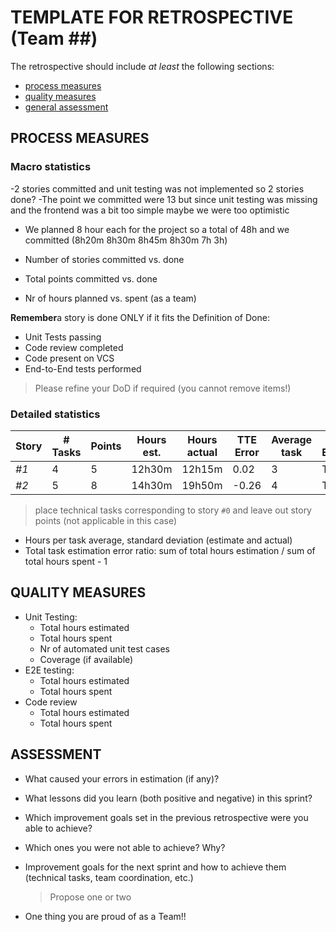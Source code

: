 TEMPLATE FOR RETROSPECTIVE (Team ##)
=====================================

The retrospective should include _at least_ the following
sections:

- [process measures](#process-measures)
- [quality measures](#quality-measures)
- [general assessment](#assessment)

## PROCESS MEASURES 

### Macro statistics
-2 stories committed and unit testing was not implemented so 2 stories done?
-The point we committed were 13 but since unit testing was missing and the frontend was a bit too simple maybe we were too optimistic
- We planned 8 hour each for the project so a total of 48h and we committed (8h20m 8h30m 8h45m 8h30m 7h 3h)

- Number of stories committed vs. done 
- Total points committed vs. done 
- Nr of hours planned vs. spent (as a team)

**Remember**a story is done ONLY if it fits the Definition of Done:
 
- Unit Tests passing
- Code review completed
- Code present on VCS
- End-to-End tests performed

> Please refine your DoD if required (you cannot remove items!) 

### Detailed statistics

| Story  | # Tasks | Points | Hours est. | Hours actual |  TTE Error   | Average task | Std Estimated | Std Actual |
|--------|---------|--------|------------|--------------|--------------|--------------|---------------|------------|
| _#1_   |    4    |    5   |   12h30m   |   12h15m     |     0.02     |       3      | Test          | Test       |
| _#2_   |    5    |    8   |   14h30m   |   19h50m     |    -0.26     |       4      | Test          | Test       |

> place technical tasks corresponding to story `#0` and leave out story points (not applicable in this case)

- Hours per task average, standard deviation (estimate and actual)
- Total task estimation error ratio: sum of total hours estimation / sum of total hours spent - 1

  
## QUALITY MEASURES 

- Unit Testing:
  - Total hours estimated
  - Total hours spent
  - Nr of automated unit test cases 
  - Coverage (if available)
- E2E testing:
  - Total hours estimated
  - Total hours spent
- Code review 
  - Total hours estimated 
  - Total hours spent
  


## ASSESSMENT

- What caused your errors in estimation (if any)?

- What lessons did you learn (both positive and negative) in this sprint?

- Which improvement goals set in the previous retrospective were you able to achieve? 
  
- Which ones you were not able to achieve? Why?

- Improvement goals for the next sprint and how to achieve them (technical tasks, team coordination, etc.)

  > Propose one or two

- One thing you are proud of as a Team!!